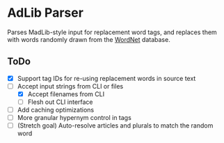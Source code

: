 AdLib Parser
============

Parses MadLib-style input for replacement word tags, and replaces them with words randomly drawn from the
[WordNet](https://wordnet.princeton.edu/) database. 

ToDo
----

 * [x] Support tag IDs for re-using replacement words in source text
 * [ ] Accept input strings from CLI or files
   * [x] Accept filenames from CLI
   * [ ] Flesh out CLI interface
 * [ ] Add caching optimizations
 * [ ] More granular hypernym control in tags
 * [ ] (Stretch goal) Auto-resolve articles and plurals to match the random word
